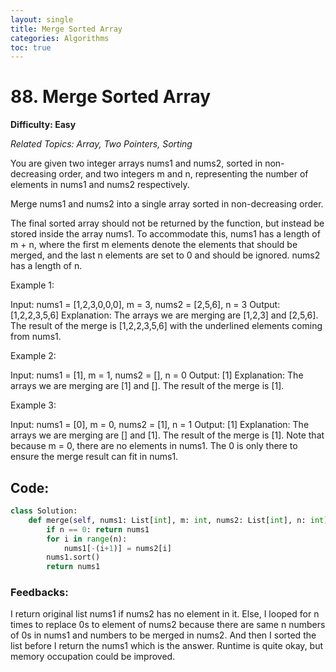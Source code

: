 ```yaml
---
layout: single
title: Merge Sorted Array
categories: Algorithms
toc: true
---
```


# 88. Merge Sorted Array

**Difficulty: Easy**

*Related Topics: Array, Two Pointers, Sorting*

You are given two integer arrays nums1 and nums2, sorted in non-decreasing order, and two integers m and n, representing the number of elements in nums1 and nums2 respectively.

Merge nums1 and nums2 into a single array sorted in non-decreasing order.

The final sorted array should not be returned by the function, but instead be stored inside the array nums1. To accommodate this, nums1 has a length of m + n, where the first m elements denote the elements that should be merged, and the last n elements are set to 0 and should be ignored. nums2 has a length of n.

 

Example 1:

Input: nums1 = [1,2,3,0,0,0], m = 3, nums2 = [2,5,6], n = 3
Output: [1,2,2,3,5,6]
Explanation: The arrays we are merging are [1,2,3] and [2,5,6].
The result of the merge is [1,2,2,3,5,6] with the underlined elements coming from nums1.

Example 2:

Input: nums1 = [1], m = 1, nums2 = [], n = 0
Output: [1]
Explanation: The arrays we are merging are [1] and [].
The result of the merge is [1].

Example 3:

Input: nums1 = [0], m = 0, nums2 = [1], n = 1
Output: [1]
Explanation: The arrays we are merging are [] and [1].
The result of the merge is [1].
Note that because m = 0, there are no elements in nums1. The 0 is only there to ensure the merge result can fit in nums1.


## Code:
```python
class Solution:
    def merge(self, nums1: List[int], m: int, nums2: List[int], n: int) -> None:
        if n == 0: return nums1
        for i in range(n):
            nums1[-(i+1)] = nums2[i]
        nums1.sort()
        return nums1
```        
### Feedbacks: 
I return original list nums1 if nums2 has no element in it. Else, I looped for n times to replace 0s to element of nums2 because there are same n
numbers of 0s in nums1 and numbers to be merged in nums2. And then I sorted the list before I return the nums1 which is the answer. Runtime is quite okay,
but memory occupation could be improved.